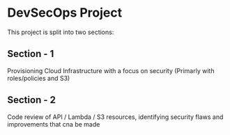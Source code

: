 # DevSecOps Project

This project is split into two sections:


## Section - 1

Provisioning Cloud Infrastructure with a focus on security (Primarly with roles/policies and S3)


## Section - 2

Code review of API / Lambda / S3 resources, identifying security flaws and improvements that cna be made